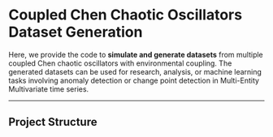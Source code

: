 # Coupled Chen Chaotic Oscillators Dataset Generation

Here, we provide the code to **simulate and generate datasets** from multiple coupled Chen chaotic oscillators with environmental coupling. The generated datasets can be used for research, analysis, or machine learning tasks involving anomaly detection or change point detection in Multi-Entity Multivariate time series.

---

## Project Structure
